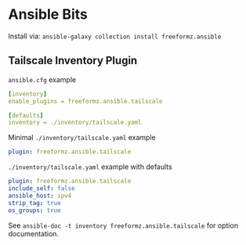 # Ansible Bits

Install via: `ansible-galaxy collection install freeformz.ansible`

## Tailscale Inventory Plugin

`ansible.cfg` example

```yaml
[inventory]
enable_plugins = freeformz.ansible.tailscale

[defaults]
inventory = ./inventory/tailscale.yaml
```

Minimal `./inventory/tailscale.yaml` example

```yaml
plugin: freeformz.ansible.tailscale
```

`./inventory/tailscale.yaml` example with defaults

```yaml
plugin: freeformz.ansible.tailscale
include_self: false
ansible_host: ipv4
strip_tag: true
os_groups: true
```

See `ansible-doc -t inventory freeformz.ansible.tailscale` for option documentation.
